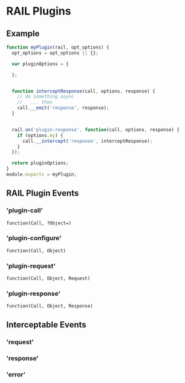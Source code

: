 # RAIL Plugins


## Example

```js
function myPlugin(rail, opt_options) {
  opt_options = opt_options || {};

  var pluginOptions = {

  };


  function interceptResponse(call, options, response) {
    // do something async
    //   ... then
    call.__emit('response', response);
  }


  rail.on('plugin-response', function(call, options, response) {
    if (options.my) {
      call.__intercept('response', interceptResponse);
    }
  });

  return pluginOptions;
}
module.exports = myPlugin;
```

## RAIL Plugin Events

### 'plugin-call'

`function(Call, ?Object=)`

### 'plugin-configure'

`function(Call, Object)`

### 'plugin-request'

`function(Call, Object, Request)`

### 'plugin-response'

`function(Call, Object, Response)`

## Interceptable Events

### 'request'

### 'response'

### 'error'
